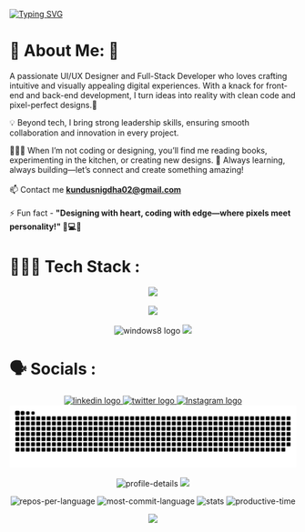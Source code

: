 [![Typing SVG](https://readme-typing-svg.demolab.com?font=Poppins&weight=500&size=25&pause=1000&color=F790C6&multiline=true&width=435&height=70&lines=Hey!+Myself+Snigdha+%3C3;Welcome+to+my+Github+Profile)](https://git.io/typing-svg)

# 💫 About Me: 🦋
A passionate UI/UX Designer and Full-Stack Developer who loves crafting intuitive and visually appealing digital experiences. With a knack for front-end and back-end development, I turn ideas into reality with clean code and pixel-perfect designs.🩷

💡 Beyond tech, I bring strong leadership skills, ensuring smooth collaboration and innovation in every project.

📖🍳🎨 When I’m not coding or designing, you’ll find me reading books, experimenting in the kitchen, or creating new designs.
🚀 Always learning, always building—let’s connect and create something amazing!
<br><br>📫 Contact me **kundusnigdha02@gmail.com**<br><br> ⚡ Fun fact - **"Designing with heart, coding with edge—where pixels meet personality!" 🎨💻✨** 

# 👩🏻‍💻 Tech Stack :
<p align="center">
  <a href="https://skillicons.dev">
    <img src="https://skillicons.dev/icons?i=html,css,java,tailwindcss,reactjs &theme=light" />
  </a>
</p>

<p align="center">
  <a href="https://skillicons.dev">
    <img src="https://skillicons.dev/icons?i=vscode,github,figma,git,flutter,typescript,javascript&theme=light" />
  </a>
</p>
<div align="center">
<img src="https://cdn.jsdelivr.net/gh/devicons/devicon/icons/windows8/windows8-original.svg" height="50" width="60" alt="windows8 logo"/>
 <a href= https://www.apple.com/in/macos> <img width ='40px' src ='https://img.icons8.com/ios-glyphs/144/000000/mac-client.png'> </a>
</div>






<h1 align="left"> 🗣 Socials : </h1>

<div align="center">
  <a href="https://www.linkedin.com/in/snigdha-kundu-2b4862254/">
    <img src="https://img.shields.io/static/v1?message=LinkedIn&logo=linkedin&label=&color=DE3163&logoColor=white&labelColor=&style=for-the-badge" height="40" alt="linkedin logo"/>
      </a>

  <a href="https://x.com/kundusnigdha02">
    <img src="https://img.shields.io/static/v1?message=Twitter&logo=twitter&label=&color=FF8383&logoColor=white&labelColor=&style=for-the-badge" height="40" alt="twitter logo"  />
  </a>
  
  <a href="https://www.instagram.com/_.mimmie02._/">
    <img src="https://img.shields.io/static/v1?message=Instagram&logo=Instagram&label=&color=FFCFCF&logoColor=white&labelColor=&style=for-the-badge" height="40" alt="Instagram logo"/>
  </a>
  

  

  
  </div>








<picture>
  <source
    media="(prefers-color-scheme: dark)"
    srcset="https://raw.githubusercontent.com/platane/snk/output/github-contribution-grid-snake-dark.svg"
  />
  <source
    media="(prefers-color-scheme: light)"
    srcset="https://raw.githubusercontent.com/platane/snk/output/github-contribution-grid-snake.svg"
  />
  <img
    alt="github contribution grid snake animation"
    src="https://raw.githubusercontent.com/platane/snk/output/github-contribution-grid-snake.svg"
  />
</picture>

<div align="center">

![profile-details](http://github-profile-summary-cards.vercel.app/api/cards/profile-details?username=sage2002&theme=moonlight)
<img src="https://streak-stats.demolab.com?user=sage2002&locale=en&mode=weekly&theme=moonlight&hide_border=true&border_radius=10&date_format=j M[ Y]&order=3" height="180" />

![repos-per-language](http://github-profile-summary-cards.vercel.app/api/cards/repos-per-language?username=sage2002&theme=moonlight)
![most-commit-language](http://github-profile-summary-cards.vercel.app/api/cards/most-commit-language?username=sage2002&theme=moonlight)
![stats](http://github-profile-summary-cards.vercel.app/api/cards/stats?username=sage2002&theme=moonlight)
![productive-time](http://github-profile-summary-cards.vercel.app/api/cards/productive-time?username=sage2002&theme=moonlight&utcOffset=8)



![](https://github-profile-trophy.vercel.app/?username=sage2002&theme=dracula&no-frame=true&no-bg=false&margin-w=4)



</div>

